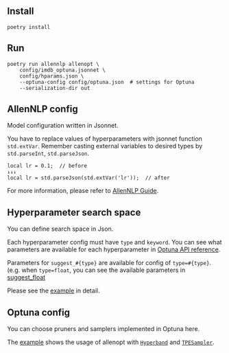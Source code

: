 
## Install

```
poetry install
```

## Run

```
poetry run allennlp allenopt \
    config/imdb_optuna.jsonnet \
    config/hparams.json \
    --optuna-config config/optuna.json  # settings for Optuna
    --serialization-dir out
```


## AllenNLP config

Model configuration written in Jsonnet.

You have to replace values of hyperparameters with jsonnet function `std.extVar`.
Remember casting external variables to desired types by `std.parseInt`, `std.parseJson`.

```jsonnet
local lr = 0.1;  // before
↓↓↓
local lr = std.parseJson(std.extVar('lr'));  // after
```

For more information, please refer to [AllenNLP Guide](https://guide.allennlp.org/hyperparameter-optimization).


## Hyperparameter search space

You can define search space in Json.

Each hyperparameter config must have `type` and `keyword`.
You can see what parameters are available for each hyperparameter in [Optuna API reference](https://optuna.readthedocs.io/en/stable/reference/generated/optuna.trial.Trial.html#optuna.trial.Trial).

Parameters for `suggest_#{type}` are available for config of `type=#{type}`. (e.g. when `type=float`, you can see the available parameters in [suggest_float](https://optuna.readthedocs.io/en/stable/reference/generated/optuna.trial.Trial.html#optuna.trial.Trial.suggest_float)

Please see the [example](./config/hparams.json) in detail.


## Optuna config

You can choose pruners and samplers implemented in Optuna here.

The [example](./config/optuna.json) shows the usage of allenopt with
[`Hyperband`](https://jmlr.org/papers/v18/16-558.html) and
[`TPESampler`](https://papers.nips.cc/paper/4443-algorithms-for-hyper-parameter-optimization).
